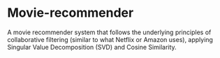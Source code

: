 # Movie-recommender

A movie recommender system that follows the underlying principles of collaborative filtering (similar to what Netflix or Amazon uses), applying Singular Value Decomposition (SVD) and Cosine Similarity.
